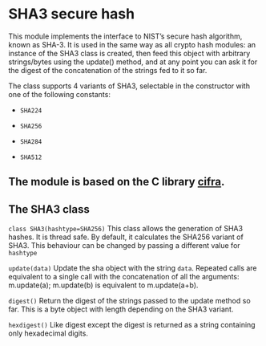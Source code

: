 <!-- module: sha3 -->
# SHA3 secure hash

This module implements the interface to NIST’s secure hash algorithm, known as SHA-3.
It is used in the same way as all crypto hash modules: an instance of the SHA3 class is
created, then feed this object with arbitrary strings/bytes using the update() method, and at any point you can ask it for the digest of the
concatenation of the strings fed to it so far.

The class supports 4 variants of SHA3, selectable in the constructor with one of the following constants:


* `SHA224`


* `SHA256`


* `SHA284`


* `SHA512`

## The module is based on the C library [cifra](https://github.com/ctz/cifra).

## The SHA3 class


`class SHA3(hashtype=SHA256)`
This class allows the generation of SHA3 hashes. It is thread safe. By default, it calculates the SHA256 variant
of SHA3. This behaviour can be changed by passing a different value for ```hashtype```


`update(data)`
Update the sha object with the string ```data```. Repeated calls are equivalent to a single call with the concatenation of all
the arguments: m.update(a); m.update(b) is equivalent to m.update(a+b).


`digest()`
Return the digest of the strings passed to the update method so far. This is a byte object with length depending on
the SHA3 variant.


`hexdigest()`
Like digest except the digest is returned as a string containing only hexadecimal digits.
<!--stackedit_data:
eyJoaXN0b3J5IjpbLTE3NjQ4OTUzNzRdfQ==
-->